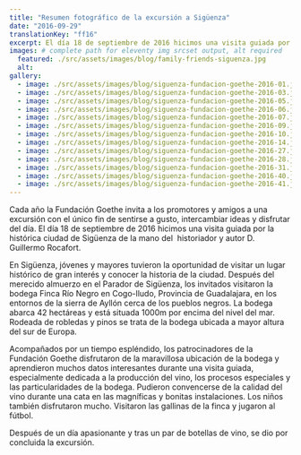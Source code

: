 ```yaml
---
title: "Resumen fotográfico de la excursión a Sigüenza"
date: "2016-09-29"
translationKey: "ff16"
excerpt: El día 18 de septiembre de 2016 hicimos una visita guiada por la histórica ciudad de Sigüenza de la mano del  historiador y autor D. Guillermo Rocafort.
images: # complete path for eleventy img srcset output, alt required
  featured: ./src/assets/images/blog/family-friends-siguenza.jpg
  alt:
gallery:
  - image: ./src/assets/images/blog/siguenza-fundacion-goethe-2016-01.jpg
  - image: ./src/assets/images/blog/siguenza-fundacion-goethe-2016-03.jpg
  - image: ./src/assets/images/blog/siguenza-fundacion-goethe-2016-05.jpg
  - image: ./src/assets/images/blog/siguenza-fundacion-goethe-2016-06.jpg
  - image: ./src/assets/images/blog/siguenza-fundacion-goethe-2016-07.jpg
  - image: ./src/assets/images/blog/siguenza-fundacion-goethe-2016-09.jpg
  - image: ./src/assets/images/blog/siguenza-fundacion-goethe-2016-10.jpg
  - image: ./src/assets/images/blog/siguenza-fundacion-goethe-2016-14.jpg
  - image: ./src/assets/images/blog/siguenza-fundacion-goethe-2016-27.jpg
  - image: ./src/assets/images/blog/siguenza-fundacion-goethe-2016-28.jpg
  - image: ./src/assets/images/blog/siguenza-fundacion-goethe-2016-31.jpg
  - image: ./src/assets/images/blog/siguenza-fundacion-goethe-2016-40.jpg
  - image: ./src/assets/images/blog/siguenza-fundacion-goethe-2016-41.jpg
---
```


Cada año la Fundación Goethe invita a los promotores y amigos a una excursión con el único fin de sentirse a gusto, intercambiar ideas y disfrutar del día. El día 18 de septiembre de 2016 hicimos una visita guiada por la histórica ciudad de Sigüenza de la mano del  historiador y autor D. Guillermo Rocafort.

En Sigüenza, jóvenes y mayores tuvieron la oportunidad de visitar un lugar histórico de gran interés y conocer la historia de la ciudad. Después del merecido almuerzo en el Parador de Sigüenza, los invitados visitaron la bodega Finca Río Negro en Cogo-lludo, Provincia de Guadalajara, en los entornos de la sierra de Ayllón cerca de los pueblos negros. La bodega abarca 42 hectáreas y está situada 1000m por encima del nivel del mar. Rodeada de robledas y pinos se trata de la bodega ubicada a mayor altura del sur de Europa.

Acompañados por un tiempo espléndido, los patrocinadores de la Fundación Goethe disfrutaron de la maravillosa ubicación de la bodega y aprendieron muchos datos interesantes durante una visita guiada, especialmente dedicada a la producción del vino, los procesos especiales y las particularidades de la bodega. Pudieron convencerse de la calidad del vino durante una cata en las magníficas y bonitas instalaciones. Los niños también disfrutaron mucho. Visitaron las gallinas de la finca y jugaron al fútbol.

Después de un día apasionante y tras un par de botellas de vino, se dio por concluida la excursión.
